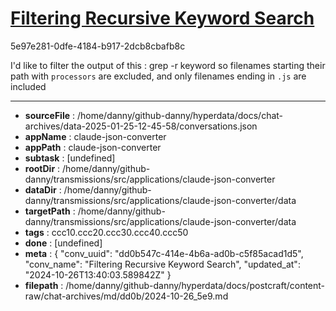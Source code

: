 # [Filtering Recursive Keyword Search](https://claude.ai/chat/dd0b547c-414e-4b6a-ad0b-c5f85acad1d5)

5e97e281-0dfe-4184-b917-2dcb8cbafb8c

I'd like to filter the output of this :
grep -r keyword
so filenames starting their path with `processors`  are excluded, and only filenames ending in `.js` are included

---

* **sourceFile** : /home/danny/github-danny/hyperdata/docs/chat-archives/data-2025-01-25-12-45-58/conversations.json
* **appName** : claude-json-converter
* **appPath** : claude-json-converter
* **subtask** : [undefined]
* **rootDir** : /home/danny/github-danny/transmissions/src/applications/claude-json-converter
* **dataDir** : /home/danny/github-danny/transmissions/src/applications/claude-json-converter/data
* **targetPath** : /home/danny/github-danny/transmissions/src/applications/claude-json-converter/data
* **tags** : ccc10.ccc20.ccc30.ccc40.ccc50
* **done** : [undefined]
* **meta** : {
  "conv_uuid": "dd0b547c-414e-4b6a-ad0b-c5f85acad1d5",
  "conv_name": "Filtering Recursive Keyword Search",
  "updated_at": "2024-10-26T13:40:03.589842Z"
}
* **filepath** : /home/danny/github-danny/hyperdata/docs/postcraft/content-raw/chat-archives/md/dd0b/2024-10-26_5e9.md